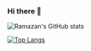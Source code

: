 ### Hi there 👋
![Ramazan's GitHub stats](https://github-readme-stats.vercel.app/api?username=ramazantoy&theme=merko&show_icons=true)















[![Top Langs](https://github-readme-stats.vercel.app/api/top-langs/?username=ramazantoy&layout=compact)](https://github.com/anuraghazra/github-readme-stats)
<!--
**ramazantoy/ramazantoy** is a ✨ _special_ ✨ repository because its `README.md` (this file) appears on your GitHub profile.

Here are some ideas to get you started:

- 🔭 I’m currently working on ...
- 🌱 I’m currently learning ...
- 👯 I’m looking to collaborate on ...
- 🤔 I’m looking for help with ...
- 💬 Ask me about ...
- 📫 How to reach me: ...
- 😄 Pronouns: ...
- ⚡ Fun fact: ...
-->
